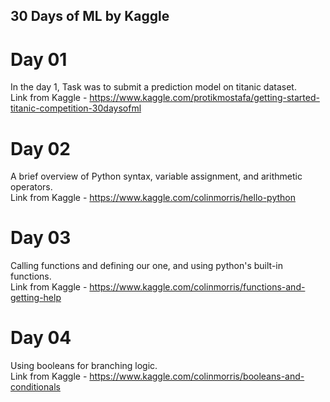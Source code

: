 ## 30 Days of ML by Kaggle

# Day 01
In the day 1, Task was to submit a prediction model on titanic dataset.\
Link from Kaggle - https://www.kaggle.com/protikmostafa/getting-started-titanic-competition-30daysofml


# Day 02
A brief overview of Python syntax, variable assignment, and arithmetic operators.\
Link from Kaggle - https://www.kaggle.com/colinmorris/hello-python


# Day 03
Calling functions and defining our one, and using python's built-in functions.\
Link from Kaggle - https://www.kaggle.com/colinmorris/functions-and-getting-help


# Day 04
Using booleans for branching logic.\
Link from Kaggle - https://www.kaggle.com/colinmorris/booleans-and-conditionals
